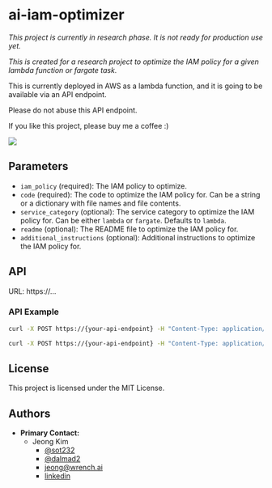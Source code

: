 ai-iam-optimizer
=================

*This project is currently in research phase. It is not ready for production use yet.*

*This is created for a research project to optimize the IAM policy for a given lambda function or fargate task.*

This is currently deployed in AWS as a lambda function, and it is going to be available via an API endpoint.

Please do not abuse this API endpoint.

If you like this project, please buy me a coffee :)

[![](https://www.paypalobjects.com/en_US/i/btn/btn_donateCC_LG.gif)](https://www.paypal.com/donate/?business=DK7UYMMK7FPZN&no_recurring=1&currency_code=USD)

## Parameters
- `iam_policy` (required): The IAM policy to optimize.
- `code` (required): The code to optimize the IAM policy for. Can be a string or a dictionary with file names and file contents.
- `service_category` (optional): The service category to optimize the IAM policy for. Can be either `lambda` or `fargate`. Defaults to `lambda`.
- `readme` (optional): The README file to optimize the IAM policy for.
- `additional_instructions` (optional): Additional instructions to optimize the IAM policy for.
## API
URL: https://...

### API Example
```bash
curl -X POST https://{your-api-endpoint} -H "Content-Type: application/json" -d '{"iam_policy": "...", "code": "...", "service_category": "lambda"}'
```

```bash
curl -X POST https://{your-api-endpoint} -H "Content-Type: application/json" -d '{"iam_policy": "...", "code": {"file1.py": "...", "file2.py": "..."}, "service_category": "fargate"}'
```

## License
This project is licensed under the MIT License.

## Authors
- **Primary Contact:**
  - Jeong Kim
    - [@sot232](https://github.com/sot232)
    - [@dalmad2](https://github.com/dalmad2)
    - [jeong@wrench.ai](mailto:jeong@wrench.ai)
    - [linkedin](https://www.linkedin.com/in/jeongkimbyu/)
